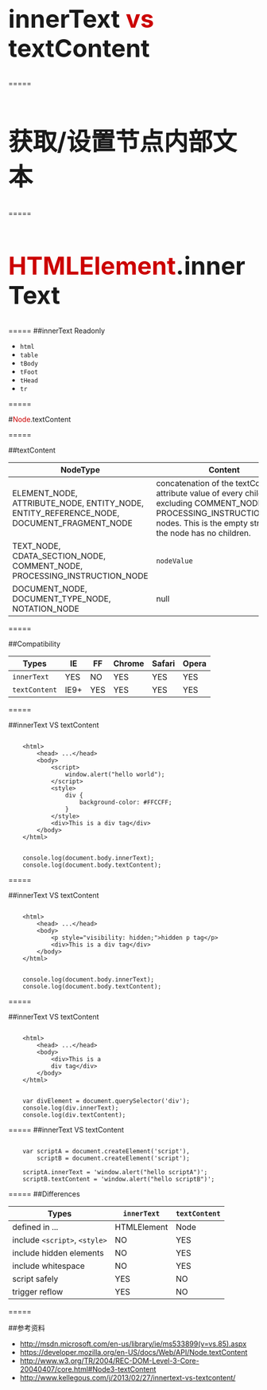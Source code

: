 <h1 style="font-size:3.5em;">innerText <span style="color: #C00;">vs</span> textContent</h1>

=====

<h1 style="font-size:3.5em;">获取/设置节点内部文本</h1>

=====

<h1 style="font-size:3.5em;"><span style="color: #C00;">HTMLElement</span>.innerText</h1>


=====
##innerText Readonly

* `html`
* `table`
* `tBody`
* `tFoot`
* `tHead`
* `tr`

=====

#<span style="color: #C00;">Node</span>.textContent

=====

##textContent

| NodeType                                                                                 | Content                                                                                                                                                                                   |
|------------------------------------------------------------------------------------------|-------------------------------------------------------------------------------------------------------------------------------------------------------------------------------------------|
| ELEMENT_NODE, ATTRIBUTE_NODE, ENTITY_NODE, ENTITY_REFERENCE_NODE, DOCUMENT_FRAGMENT_NODE | concatenation of the textContent attribute value of every child node, excluding COMMENT_NODE and PROCESSING_INSTRUCTION_NODE nodes. This is the empty string if the node has no children. |
| TEXT_NODE, CDATA_SECTION_NODE, COMMENT_NODE, PROCESSING_INSTRUCTION_NODE                 | `nodeValue`                                                                                                                                                                               |
| DOCUMENT_NODE, DOCUMENT_TYPE_NODE, NOTATION_NODE                                         | null                                                                                                                                                                                      |

=====

##Compatibility

| Types         | IE   | FF  | Chrome | Safari | Opera |
|---------------|------|-----|--------|--------|-------|
| `innerText`   | YES  | NO  | YES    | YES    | YES   |
| `textContent` | IE9+ | YES | YES    | YES    | YES   |

=====

##innerText VS textContent

<pre data-md-slide="no"><code class="language-markup">
    &lt;html&gt;
        &lt;head&gt; ...&lt;/head&gt;
        &lt;body&gt;
            &lt;script&gt;
                window.alert("hello world");
            &lt;/script&gt;
            &lt;style&gt;
                div {
                    background-color: #FFCCFF;
                }
            &lt;/style&gt;
            &lt;div&gt;This is a div tag&lt;/div&gt;
        &lt;/body&gt;
    &lt;/html&gt;
</code></pre>

<pre data-md-slide="no"><code class="language-javascript">
    console.log(document.body.innerText);
    console.log(document.body.textContent);
</code></pre>


=====

##innerText VS textContent

<pre data-md-slide="no"><code class="language-markup">
    &lt;html&gt;
        &lt;head&gt; ...&lt;/head&gt;
        &lt;body&gt;
            &lt;p style="visibility: hidden;"&gt;hidden p tag&lt;/p&gt;
            &lt;div&gt;This is a div tag&lt;/div&gt;
        &lt;/body&gt;
    &lt;/html&gt;
</code></pre>
<pre data-md-slide="no"><code class="language-javascript">
    console.log(document.body.innerText);
    console.log(document.body.textContent);
</code></pre>



=====

##innerText VS textContent

<pre data-md-slide="no"><code class="language-markup">
    &lt;html&gt;
        &lt;head&gt; ...&lt;/head&gt;
        &lt;body&gt;
            &lt;div&gt;This is a
            div tag&lt;/div&gt;
        &lt;/body&gt;
    &lt;/html&gt;
</code></pre>

<pre data-md-slide="no"><code class="language-javascript">
    var divElement = document.querySelector('div');
    console.log(div.innerText);
    console.log(div.textContent);
</code></pre>


=====
##innerText VS textContent


<pre data-md-slide="no"><code class="language-javascript">
    var scriptA = document.createElement('script'),
        scriptB = document.createElement('script');

    scriptA.innerText = 'window.alert("hello scriptA")';
    scriptB.textContent = 'window.alert("hello scriptB")';
</code></pre>


=====
##Differences

| Types                         | `innerText` | `textContent` |
|-------------------------------|-------------|---------------|
| defined in ...                | HTMLElement | Node          |
| include `<script>`, `<style>` | NO          | YES           |
| include hidden elements       | NO          | YES           |
| include whitespace            | NO          | YES           |
| script safely                 | YES         | NO            |
| trigger reflow                | YES         | NO            |

=====

##参考资料
* http://msdn.microsoft.com/en-us/library/ie/ms533899(v=vs.85).aspx
* https://developer.mozilla.org/en-US/docs/Web/API/Node.textContent
* http://www.w3.org/TR/2004/REC-DOM-Level-3-Core-20040407/core.html#Node3-textContent
* http://www.kellegous.com/j/2013/02/27/innertext-vs-textcontent/
